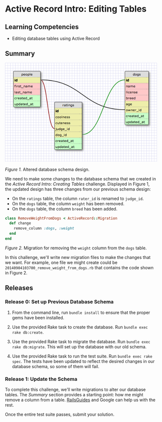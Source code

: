 # Active Record Intro: Editing Tables

## Learning Competencies

- Editing database tables using Active Record

## Summary

![Database Schema](schema_design_new.png)

*Figure 1.*  Altered database schema design.

We need to make some changes to the database schema that we created in the *Active Record Intro: Creating Tables* challenge.  Displayed in Figure 1, the updated design has three changes from our previous schema design:

- On the `ratings` table, the column `rater_id` is renamed to `judge_id`.
- On the `dogs` table, the column `weight` has been removed.
- On the `dogs` table, the column `breed` has been added.

```ruby
class RemoveWeightFromDogs < ActiveRecord::Migration
  def change
    remove_column :dogs, :weight
  end
end
```

*Figure 2.*  Migration for removing the `weight` column from the `dogs` table.

In this challenge, we'll write new migration files to make the changes that we want.  For example, one file we might create could be `20140904103700_remove_weight_from_dogs.rb` that contains the code shown in Figure 2.



## Releases

### Release 0: Set up Previous Database Schema

1. From the command line, run `bundle install` to ensure that the proper gems have been installed.

2. Use the provided Rake task to create the database.  Run `bundle exec rake db:create`.

3. Use the provided Rake task to migrate the database. Run `bundle exec rake db:migrate`.  This will set up the database with our old schema.

4. Use the provided Rake task to run the test suite.  Run `bundle exec rake spec`.  The tests have been updated to reflect the desired changes in our database schema, so some of them will fail.

### Release 1:  Update the Schema

To complete this challenge, we'll write migrations to alter our database tables.  The *Summary* section provides a starting point: how me might remove a column from a table.  [RailsGuides](http://guides.rubyonrails.org/migrations.html) and Google can help us with the rest.

Once the entire test suite passes, submit your solution.

